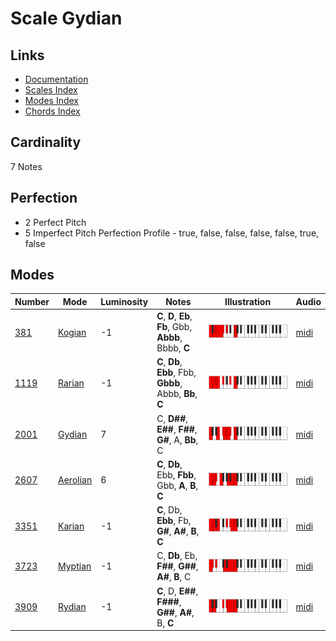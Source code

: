 # Scale Gydian

## Links

- [Documentation](README.md)
- [Scales Index](Scales.md)
- [Modes Index](Modes.md)
- [Chords Index](Chords.md)

## Cardinality

7 Notes

## Perfection

- 2 Perfect Pitch
- 5 Imperfect Pitch
Perfection Profile - true, false, false, false, false, true, false

## Modes

| Number | Mode | Luminosity | Notes | Illustration | Audio |
|--------|------|------------|-------|--------------|-------|
| [381](https://ianring.com/musictheory/scales/381) | [Kogian](ModeKogian.md) | -1 | **C**, **D**, **Eb**, **Fb**, Gbb, **Abbb**, Bbbb, **C** | ![CNaturalKogian](ModeCNaturalKogian.png) | [midi](https://github.com/edipermadi/music/blob/main/docs/ModeCNaturalKogian.mid?raw=true) | 
| [1119](https://ianring.com/musictheory/scales/1119) | [Rarian](ModeRarian.md) | -1 | **C**, **Db**, **Ebb**, Fbb, **Gbbb**, Abbb, **Bb**, **C** | ![CNaturalRarian](ModeCNaturalRarian.png) | [midi](https://github.com/edipermadi/music/blob/main/docs/ModeCNaturalRarian.mid?raw=true) | 
| [2001](https://ianring.com/musictheory/scales/2001) | [Gydian](ModeGydian.md) | 7 | C, **D##**, **E##**, **F##**, **G#**, A, **Bb**, C | ![CNaturalGydian](ModeCNaturalGydian.png) | [midi](https://github.com/edipermadi/music/blob/main/docs/ModeCNaturalGydian.mid?raw=true) | 
| [2607](https://ianring.com/musictheory/scales/2607) | [Aerolian](ModeAerolian.md) | 6 | **C**, **Db**, Ebb, **Fbb**, Gbb, **A**, **B**, **C** | ![CNaturalAerolian](ModeCNaturalAerolian.png) | [midi](https://github.com/edipermadi/music/blob/main/docs/ModeCNaturalAerolian.mid?raw=true) | 
| [3351](https://ianring.com/musictheory/scales/3351) | [Karian](ModeKarian.md) | -1 | **C**, Db, **Ebb**, Fb, **G#**, **A#**, **B**, **C** | ![CNaturalKarian](ModeCNaturalKarian.png) | [midi](https://github.com/edipermadi/music/blob/main/docs/ModeCNaturalKarian.mid?raw=true) | 
| [3723](https://ianring.com/musictheory/scales/3723) | [Myptian](ModeMyptian.md) | -1 | C, **Db**, Eb, **F##**, **G##**, **A#**, **B**, C | ![CNaturalMyptian](ModeCNaturalMyptian.png) | [midi](https://github.com/edipermadi/music/blob/main/docs/ModeCNaturalMyptian.mid?raw=true) | 
| [3909](https://ianring.com/musictheory/scales/3909) | [Rydian](ModeRydian.md) | -1 | **C**, D, **E##**, **F###**, **G##**, **A#**, B, **C** | ![CNaturalRydian](ModeCNaturalRydian.png) | [midi](https://github.com/edipermadi/music/blob/main/docs/ModeCNaturalRydian.mid?raw=true) | 

